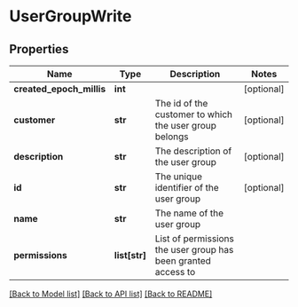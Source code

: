 # UserGroupWrite

## Properties
Name | Type | Description | Notes
------------ | ------------- | ------------- | -------------
**created_epoch_millis** | **int** |  | [optional] 
**customer** | **str** | The id of the customer to which the user group belongs | [optional] 
**description** | **str** | The description of the user group | [optional] 
**id** | **str** | The unique identifier of the user group | [optional] 
**name** | **str** | The name of the user group | 
**permissions** | **list[str]** | List of permissions the user group has been granted access to | 

[[Back to Model list]](../README.md#documentation-for-models) [[Back to API list]](../README.md#documentation-for-api-endpoints) [[Back to README]](../README.md)


